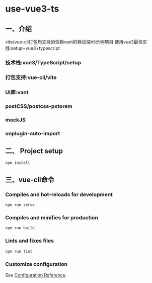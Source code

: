 # use-vue3-ts
## 一、介绍
vite/vue-cli打包均支持的依赖vant的移动端h5示例项目
使用vue3最佳实践:setup+vue3+typescript

### 技术栈:vue3/TypeScript/setup
### 打包支持:vue-cli/vite

### UI库:vant
### postCSS/postcss-pxtorem
### mockJS
### unplugin-auto-import



## 二、 Project setup
```
npm install
```

## 三、vue-cli命令
### Compiles and hot-reloads for development
```
npm run serve
```

### Compiles and minifies for production
```
npm run build
```

### Lints and fixes files
```
npm run lint
```

### Customize configuration
See [Configuration Reference](https://cli.vuejs.org/config/).

